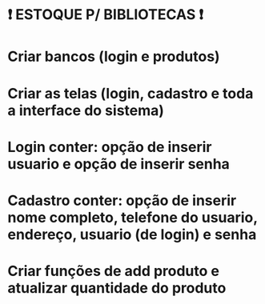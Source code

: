 # ❗ ESTOQUE P/ BIBLIOTECAS ❗

# Criar bancos (login e produtos)
# Criar as telas (login, cadastro e toda a interface do sistema)
# Login conter: opção de inserir usuario e opção de inserir senha
# Cadastro conter: opção de inserir nome completo, telefone do usuario, endereço, usuario (de login) e senha 
# Criar funções de add produto e atualizar quantidade do produto


